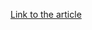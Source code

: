 [Link to the article](https://blog.talosintelligence.com/2017/06/worldwide-ransomware-variant.html)
